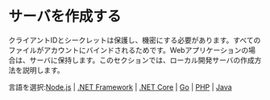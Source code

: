 # サーバを作成する

クライアントIDとシークレットは保護し、機密にする必要があります。すべてのファイルがアカウントにバインドされるためです。Webアプリケーションの場合は、サーバに保持します。このセクションでは、ローカル開発サーバの作成方法を説明します。

言語を選択:[Node.js](/ja_jp/environment/setup/nodejs_2legged) | [.NET Framework](/ja_jp/environment/setup/net_2legged) | [.NET Core](/ja_jp/environment/setup/netcore_2legged) | [Go](/ja_jp/environment/setup/go) | [PHP](/ja_jp/environment/setup/php) | [Java](/ja_jp/environment/setup/java) 


